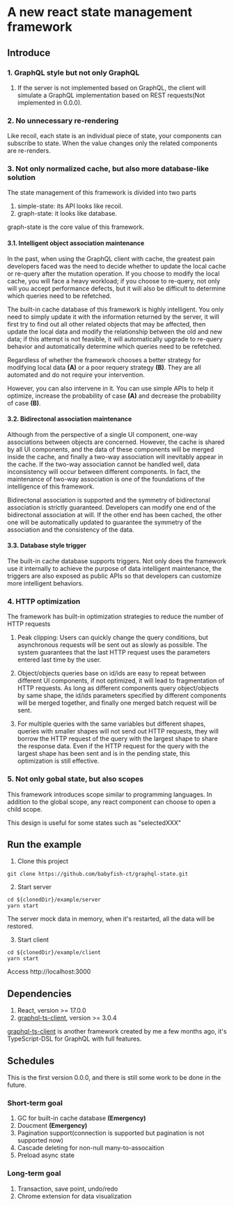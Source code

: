 # A new react state management framework

## Introduce

### 1. GraphQL style but not only GraphQL
   
1. If the server is not implemented based on GraphQL, the client will simulate a GraphQL implementation based on REST requests(Not implemented in 0.0.0).

### 2. No unnecessary re-rendering 

Like recoil, each state is an individual piece of state, your components can subscribe to state. When the value changes only the related components are re-renders.

### 3. Not only normalized cache, but also more database-like solution

The state management of this framework is divided into two parts

1. simple-state: its API looks like recoil.
2. graph-state: it looks like database.

graph-state is the core value of this framework.

#### 3.1. Intelligent object association maintenance

In the past, when using the GraphQL client with cache, the greatest pain developers faced was the need to decide whether to update the local cache or re-query after the mutation operation. If you choose to modify the local cache, you will face a heavy workload; if you choose to re-query, not only will you accept performance defects, but it will also be difficult to determine which queries need to be refetched.

The built-in cache database of this framework is highly intelligent. You only need to simply update it with the information returned by the server, it will first try to find out all other related objects that may be affected, then update the local data and modify the relationship between the old and new data; if this attempt is not feasible, it will automatically upgrade to re-query behavior and automatically determine which queries need to be refetched.

Regardless of whether the framework chooses a better strategy for modifying local data **(A)** or a poor requery strategy **(B)**. They are all automated and do not require your intervention.

However, you can also intervene in it. You can use simple APIs to help it optimize, increase the probability of case **(A)** and decrease the probability of case **(B)**.

#### 3.2. Bidirectonal association maintenance

Although from the perspective of a single UI component, one-way associations between objects are concerned. However, the cache is shared by all UI components, and the data of these components will be merged inside the cache, and finally a two-way association will inevitably appear in the cache. If the two-way association cannot be handled well, data inconsistency will occur between different components. In fact, the maintenance of two-way association is one of the foundations of the intelligence of this framework.

Bidirectonal association is supported and the symmetry of bidirectonal association is strictly guaranteed. Developers can modify one end of the  bidirectonal association at will. If the other end has been cached, the other one will be automatically updated to guarantee the symmetry of the association and the consistency of the data. 

#### 3.3. Database style trigger
The built-in cache database supports triggers. Not only does the framework use it internally to achieve the purpose of data intelligent maintenance, the triggers are also exposed as public APIs so that developers can customize more intelligent behaviors.


### 4. HTTP optimization

The framework has built-in optimization strategies to reduce the number of HTTP requests

1. Peak clipping: Users can quickly change the query conditions, but asynchronous requests will be sent out as slowly as possible. The system guarantees that the last HTTP request uses the parameters entered last time by the user.

2. Object/objects queries base on id/ids are easy to repeat between different UI components, if not optimized, it will lead to fragmentation of HTTP requests. As long as different components query object/objects by same shape, the id/ids parameters specified by different components will be merged together, and finally one merged batch request will be sent.

3. For multiple queries with the same variables but different shapes, queries with smaller shapes will not send out HTTP requests, they will borrow the HTTP request of the query with the largest shape to share the response data. Even if the HTTP request for the query with the largest shape has been sent and is in the pending state, this optimization is still effective.


### 5. Not only gobal state, but also scopes

This framework introduces scope similar to programming languages. In addition to the global scope, any react component can choose to open a child scope.

This design is useful for some states such as "selectedXXX"

## Run the example
1. Clone this project
```
git clone https://github.com/babyfish-ct/graphql-state.git
```
2. Start server
```
cd ${clonedDir}/example/server
yarn start
```
The server mock data in memory, when it's restarted, all the data will be restored.

3. Start client
```
cd ${clonedDir}/example/client
yarn start
```
Access http://localhost:3000

## Dependencies
1. React, version >= 17.0.0
2. [graphql-ts-client](https://github.com/babyfish-ct/graphql-ts-client), version >= 3.0.4

[graphql-ts-client](https://github.com/babyfish-ct/graphql-ts-client) is another framework created by me a few months ago, it's TypeScript-DSL for GraphQL with full features.

## Schedules

This is the first version 0.0.0, and there is still some work to be done in the future.

### Short-term goal
1. GC for built-in cache database **(Emergency)**
2. Doucment **(Emergency)**
3. Pagination support(connection is supported but pagination is not supported now)
4. Cascade deleting for non-null many-to-assocaition
5. Preload async state

### Long-term goal
1. Transaction, save point, undo/redo 
2. Chrome extension for data visualization
